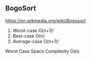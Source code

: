 BogoSort
--------

https://en.wikipedia.org/wiki/Bogosort

1. Worst-case O(n+1)!
2. Best-case O(n)
3. Average-case O(n+1)!

Worst Case Space Complexity O(n)